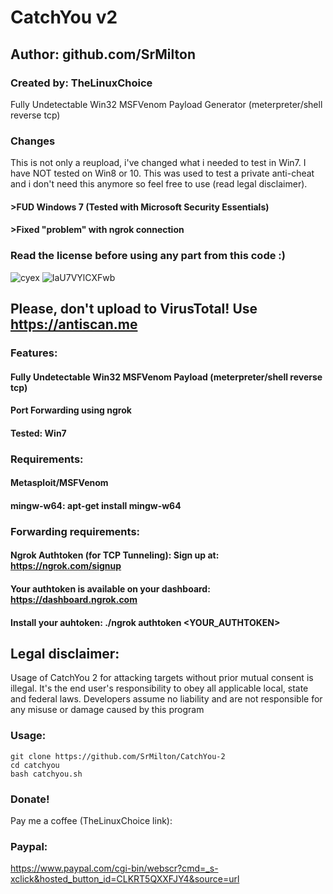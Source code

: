 # CatchYou v2
## Author: github.com/SrMilton
### Created by: TheLinuxChoice

Fully Undetectable Win32 MSFVenom Payload Generator (meterpreter/shell reverse tcp)

### Changes
This is not only a reupload, i've changed what i needed to test in Win7. I have NOT tested on Win8 or 10. This was used to test a private anti-cheat and i don't need this anymore so feel free to use (read legal disclaimer).
#### >FUD Windows 7 (Tested with Microsoft Security Essentials)
#### >Fixed "problem" with ngrok connection
### Read the license before using any part from this code :) 

![cyex](https://user-images.githubusercontent.com/34893261/80262581-43c42100-8664-11ea-9b88-be791ea007b9.png)
![IaU7VYlCXFwb](https://user-images.githubusercontent.com/34893261/80262663-8d147080-8664-11ea-83af-ec178ba82b6b.png)

## Please, don't upload to VirusTotal! Use https://antiscan.me

### Features:
#### Fully Undetectable Win32 MSFVenom Payload (meterpreter/shell reverse tcp)
#### Port Forwarding using ngrok
#### Tested: Win7

### Requirements:
#### Metasploit/MSFVenom
#### mingw-w64: apt-get install mingw-w64 
### Forwarding requirements:
#### Ngrok Authtoken (for TCP Tunneling): Sign up at: https://ngrok.com/signup
#### Your authtoken is available on your dashboard: https://dashboard.ngrok.com
#### Install your auhtoken: ./ngrok authtoken <YOUR_AUTHTOKEN>

## Legal disclaimer:

Usage of CatchYou 2 for attacking targets without prior mutual consent is illegal. It's the end user's responsibility to obey all applicable local, state and federal laws. Developers assume no liability and are not responsible for any misuse or damage caused by this program 

### Usage:
```
git clone https://github.com/SrMilton/CatchYou-2
cd catchyou
bash catchyou.sh
```
### Donate!
Pay me a coffee (TheLinuxChoice link):
### Paypal:
https://www.paypal.com/cgi-bin/webscr?cmd=_s-xclick&hosted_button_id=CLKRT5QXXFJY4&source=url
